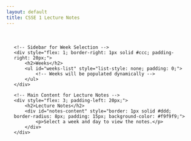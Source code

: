 ```yaml
---
layout: default
title: CSSE 1 Lecture Notes
---
```


<script src="https://cdn.jsdelivr.net/npm/marked/marked.min.js"></script>

<div style="display: flex; font-family: Arial, sans-serif; padding: 20px;">

    <!-- Sidebar for Week Selection -->
    <div style="flex: 1; border-right: 1px solid #ccc; padding-right: 20px;">
        <h2>Weeks</h2>
        <ul id="weeks-list" style="list-style: none; padding: 0;">
            <!-- Weeks will be populated dynamically -->
        </ul>
    </div>

    <!-- Main Content for Lecture Notes -->
    <div style="flex: 3; padding-left: 20px;">
        <h2>Lecture Notes</h2>
        <div id="notes-content" style="border: 1px solid #ddd; border-radius: 8px; padding: 15px; background-color: #f9f9f9;">
            <p>Select a week and day to view the notes.</p>
        </div>
    </div>
</div>

<script>
    // Base directory for lecture files
    const baseDir = '/flix/csse1/lectures';

    // Load weeks and files dynamically
    async function loadWeeks() {
        const weeksList = document.getElementById('weeks-list');
        const notesContent = document.getElementById('notes-content');

        try {
            // Dynamically fetch directory structure
            const response = await fetch(`${baseDir}/structure.json`);
            const directory = await response.json();

            for (const [week, days] of Object.entries(directory)) {
                // Add week to sidebar
                const weekItem = document.createElement('li');
                weekItem.innerHTML = `<strong>${week.replace(/_/g, ' ')}</strong>`;
                weeksList.appendChild(weekItem);

                const dayList = document.createElement('ul');
                dayList.style.listStyle = 'none';
                dayList.style.padding = '0';

                for (const [day, files] of Object.entries(days)) {
                    const dayItem = document.createElement('li');
                    dayItem.style.marginLeft = '15px';

                    const dayLink = document.createElement('a');
                    dayLink.href = '#';
                    dayLink.textContent = `${day.replace(/_/g, ' ')}`;
                    dayLink.style.textDecoration = 'none';
                    dayLink.style.color = '#007bff';
                    dayLink.onclick = (e) => {
                        e.preventDefault();
                        loadFiles(week, day, files); // Pass week, day, and files
                    };

                    dayItem.appendChild(dayLink);
                    dayList.appendChild(dayItem);
                }

                weeksList.appendChild(dayList);
            }
        } catch (error) {
            console.error('Error loading weeks:', error);
            notesContent.innerHTML = '<p>Error loading lecture notes. Please try again later.</p>';
        }
    }

    // Load files for a specific day
    function loadFiles(week, day, files) {
        const notesContent = document.getElementById('notes-content');

        // Clear previous content
        notesContent.innerHTML = `<h3>${day.replace(/_/g, ' ')}</h3>`;

        files.forEach(file => {
            // Construct the full file path, including the week
            const filePath = `${baseDir}/${week}/${day}/${file}`;

            // Add the file name before presenting the content
            const fileNameHeading = document.createElement('h4');
            fileNameHeading.textContent = `File: ${file}`;
            fileNameHeading.style.marginTop = '20px';
            fileNameHeading.style.textDecoration = 'underline'; // Underline the file name heading
            fileNameHeading.style.cursor = 'pointer'; // Pointer to indicate toggle
            notesContent.appendChild(fileNameHeading);

            // Create a container for file content (hidden by default)
            const fileContentContainer = document.createElement('div');
            fileContentContainer.style.display = 'none'; // Hidden initially
            fileContentContainer.style.marginTop = '10px';
            notesContent.appendChild(fileContentContainer);

            // Add click event to toggle visibility
            fileNameHeading.addEventListener('click', () => {
                fileContentContainer.style.display =
                    fileContentContainer.style.display === 'none' ? 'block' : 'none';
            });

            if (file.endsWith('.pdf')) {
                // Render PDF in iframe
                const pdfViewer = document.createElement('iframe');
                pdfViewer.src = filePath;
                pdfViewer.style.width = '100%';
                pdfViewer.style.height = '500px';
                pdfViewer.style.border = 'none';
                fileContentContainer.appendChild(pdfViewer);
            } else if (file.endsWith('.mp4')) {
                // Render video player
                const videoPlayer = document.createElement('video');
                videoPlayer.src = filePath;
                videoPlayer.controls = true;
                videoPlayer.style.width = '100%';
                videoPlayer.style.borderRadius = '8px';
                fileContentContainer.appendChild(videoPlayer);
            } else if (file.endsWith('.md')) {
                // Fetch and render Markdown file
                fetch(filePath)
                    .then(response => response.text())
                    .then(markdownContent => {
                        const markdownHTML = marked.parse(markdownContent); // Convert markdown to HTML
                        const markdownContainer = document.createElement('div');
                        markdownContainer.innerHTML = markdownHTML;
                        markdownContainer.style.padding = '10px';
                        markdownContainer.style.backgroundColor = '#f9f9f9';
                        markdownContainer.style.border = '1px solid #ddd';
                        fileContentContainer.appendChild(markdownContainer);
                    })
                    .catch(error => {
                        const errorMessage = document.createElement('p');
                        errorMessage.textContent = `Error loading markdown file: ${error}`;
                        fileContentContainer.appendChild(errorMessage);
                    });
            } else {
                // Unsupported file type
                const unsupportedMessage = document.createElement('p');
                unsupportedMessage.textContent = `Unsupported file type: ${file}. Please download to view.`;
                fileContentContainer.appendChild(unsupportedMessage);
            }
        });
    }

    // Initialize the page
    loadWeeks();
</script>